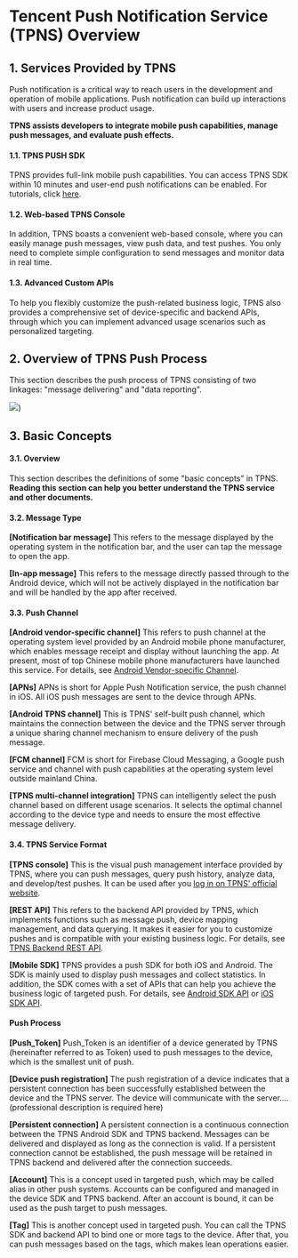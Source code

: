 ﻿# Tencent Push Notification Service (TPNS) Overview

## 1. Services Provided by TPNS

Push notification is a critical way to reach users in the development and operation of mobile applications. Push notification can build up interactions with users and increase product usage.

**TPNS assists developers to integrate mobile push capabilities, manage push messages, and evaluate push effects.**

#### 1.1. TPNS PUSH SDK

TPNS provides full-link mobile push capabilities. You can access TPNS SDK within 10 minutes and user-end push notifications can be enabled. For tutorials, click [here](http://docs.developer.qq.com/xg/android_access.html).

#### 1.2. Web-based TPNS Console

In addition, TPNS boasts a convenient web-based console, where you can easily manage push messages, view push data, and test pushes. You only need to complete simple configuration to send messages and monitor data in real time.

#### 1.3. Advanced Custom APIs

To help you flexibly customize the push-related business logic, TPNS also provides a comprehensive set of device-specific and backend APIs, through which you can implement advanced usage scenarios such as personalized targeting.


## 2. Overview of TPNS Push Process

This section describes the push process of TPNS consisting of two linkages: "message delivering" and "data reporting".

![](https://ws2.sinaimg.cn/large/006tNbRwgy1fvgxxr3qyxj30rm132wg4.jpg))


## 3. Basic Concepts

#### 3.1. Overview

This section describes the definitions of some "basic concepts" in TPNS. **Reading this section can help you better understand the TPNS service and other documents.** 

#### 3.2. Message Type

**[Notification bar message]**
This refers to the message displayed by the operating system in the notification bar, and the user can tap the message to open the app.

**[In-app message]**
This refers to the message directly passed through to the Android device, which will not be actively displayed in the notification bar and will be handled by the app after received.

#### 3.3. Push Channel

**[Android vendor-specific channel]**
This refers to push channel at the operating system level provided by an Android mobile phone manufacturer, which enables message receipt and display without launching the app. At present, most of top Chinese mobile phone manufacturers have launched this service. For details, see [Android Vendor-specific Channel](http://docs.developer.qq.com/xg/android_access/huawei_push.html).

**[APNs]**
APNs is short for Apple Push Notification service, the push channel in iOS. All iOS push messages are sent to the device through APNs.

**[Android TPNS channel]**
This is TPNS' self-built push channel, which maintains the connection between the device and the TPNS server through a unique sharing channel mechanism to ensure delivery of the push message.

**[FCM channel]**
FCM is short for Firebase Cloud Messaging, a Google push service and channel with push capabilities at the operating system level outside mainland China.

**[TPNS multi-channel integration]**
TPNS can intelligently select the push channel based on different usage scenarios. It selects the optimal channel according to the device type and needs to ensure the most effective message delivery.


#### 3.4. TPNS Service Format

**[TPNS console]**
This is the visual push management interface provided by TPNS, where you can push messages, query push history, analyze data, and develop/test pushes. It can be used after you [log in on TPNS' official website]().

**[REST API]**
This refers to the backend API provided by TPNS, which implements functions such as message push, device mapping management, and data querying. It makes it easier for you to customize pushes and is compatible with your existing business logic. For details, see [TPNS Backend REST API](http://docs.developer.qq.com/xg/server_api/rest.html).

**[Mobile SDK]**
TPNS provides a push SDK for both iOS and Android. The SDK is mainly used to display push messages and collect statistics. In addition, the SDK comes with a set of APIs that can help you achieve the business logic of targeted push. For details, see [Android SDK API](http://docs.developer.qq.com/xg/android_access/api.html) or [iOS SDK API](http://docs.developer.qq.com/xg/ios_access/ios-sdk-api-jie-kou-wen-dang.html).


#### Push Process

**[Push_Token]**
Push_Token is an identifier of a device generated by TPNS (hereinafter referred to as Token) used to push messages to the device, which is the smallest unit of push.

**[Device push registration]**
The push registration of a device indicates that a persistent connection has been successfully established between the device and the TPNS server. The device will communicate with the server.... (professional description is required here)

**[Persistent connection]**
A persistent connection is a continuous connection between the TPNS Android SDK and TPNS backend. Messages can be delivered and displayed as long as the connection is valid. If a persistent connection cannot be established, the push message will be retained in TPNS backend and delivered after the connection succeeds.

**[Account]**
This is a concept used in targeted push, which may be called alias in other push systems. Accounts can be configured and managed in the device SDK and TPNS backend. After an account is bound, it can be used as the push target to push messages.

**[Tag]**
This is another concept used in targeted push. You can call the TPNS SDK and backend API to bind one or more tags to the device. After that, you can push messages based on the tags, which makes lean operations easier.


